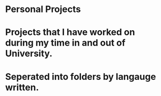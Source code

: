 # Personal Projects
# Projects that I have worked on during my time in and out of University.
# Seperated into folders by langauge written.
